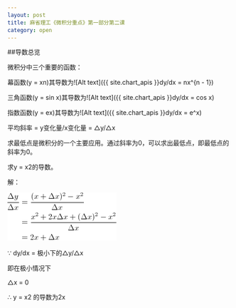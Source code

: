 ```yaml
---
layout: post
title: 麻省理工《微积分重点》第一部分第二课
category: open
---
```

##导数总览

微积分中三个重要的函数：

幕函数(y = xn)其导数为![Alt text]({{ site.chart_apis }}dy/dx = nx^{n - 1})

三角函数(y = sin x)其导数为![Alt text]({{ site.chart_apis }}dy/dx = cos x)

指数函数(y = ex)其导数为![Alt text]({{ site.chart_apis }}dy/dx = e^x)

平均斜率 = y变化量/x变化量 = △y/△x

求最低点是微积分的一个主要应用。通过斜率为0，可以求出最低点，即最低点的斜率为0。

求y = x2的导数。

解：

<img title="mit-highlights-of-calculus-section-1-lesson-2-1" src="/images/2012/03/mit-highlights-of-calculus-section-1-lesson-2-1.gif" alt="" width="245" height="108" />

∵ dy/dx = 极小下的△y/△x

即在极小情况下

△x = 0

∴ y = x2 的导数为2x

